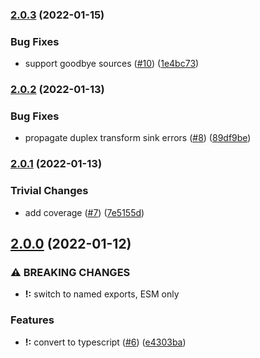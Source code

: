 ### [2.0.3](https://github.com/alanshaw/it-pipe/compare/v2.0.2...v2.0.3) (2022-01-15)


### Bug Fixes

* support goodbye sources ([#10](https://github.com/alanshaw/it-pipe/issues/10)) ([1e4bc73](https://github.com/alanshaw/it-pipe/commit/1e4bc73e719d913b2c5046fcef923c0208a8e80c))

### [2.0.2](https://github.com/alanshaw/it-pipe/compare/v2.0.1...v2.0.2) (2022-01-13)


### Bug Fixes

* propagate duplex transform sink errors ([#8](https://github.com/alanshaw/it-pipe/issues/8)) ([89df9be](https://github.com/alanshaw/it-pipe/commit/89df9be10965d445c49d5b9ba35a9cb61edd71bf))

### [2.0.1](https://github.com/alanshaw/it-pipe/compare/v2.0.0...v2.0.1) (2022-01-13)


### Trivial Changes

* add coverage ([#7](https://github.com/alanshaw/it-pipe/issues/7)) ([7e5155d](https://github.com/alanshaw/it-pipe/commit/7e5155d00bf9b1afcf18bac3b960ed185f386860))

## [2.0.0](https://github.com/alanshaw/it-pipe/compare/v1.1.0...v2.0.0) (2022-01-12)


### ⚠ BREAKING CHANGES

* **!:** switch to named exports, ESM only

### Features

* **!:** convert to typescript ([#6](https://github.com/alanshaw/it-pipe/issues/6)) ([e4303ba](https://github.com/alanshaw/it-pipe/commit/e4303ba4c88edc38642290de7197a062983de328))
